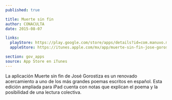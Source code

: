 ```yaml
---
published: true

title: Muerte sin fin
author: CONACULTA
date: 2015-08-07

links:
  playStore: https://play.google.com/store/apps/details?id=com.manuvo.msf&hl=es
  appleStore: https://itunes.apple.com/mx/app/muerte-sin-fin-jose-gorostiza/id520651849?mt=8

section: gov_apps
source: App Store en iTunes
---
```

La aplicación Muerte sin fin de José Gorostiza es un renovado acercamiento a uno de los más grandes poemas escritos en español. Esta edición ampliada para iPad cuenta con notas que explican el poema y la posibilidad de una lectura colectiva.
